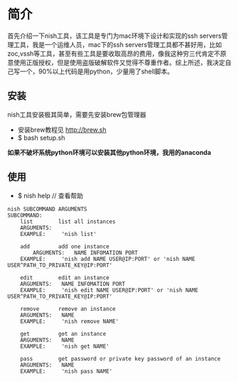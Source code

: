 # 简介

首先介绍一下nish工具，该工具是专门为mac环境下设计和实现的ssh servers管理工具，我是一个运维人员，mac下的ssh servers管理工具都不甚好用，比如zoc,vssh等工具，甚至有些工具是要收取高昂的费用，像我这种穷三代肯定不原意使用正版授权，但是使用盗版破解软件又觉得不尊重作者。综上所述，我决定自己写一个，90%以上代码是用python，少量用了shell脚本。

## 安装

nish工具安装极其简单，需要先安装brew包管理器

* 安装brew教程见 http://brew.sh
* $ bash setup.sh

**如果不破坏系统python环境可以安装其他python环境，我用的anaconda**

## 使用

* $ nish help // 查看帮助
```
nish SUBCOMMAND ARGUMENTS
SUBCOMMAND:
    list        list all instances
	ARGUMENTS:
	EXAMPLE:	 'nish list'

    add	        add one instance
        ARGUMENTS:	 NAME INFOMATION PORT
	EXAMPLE:	 'nish add NAME USER@IP:PORT' or 'nish NAME USER^PATH_TO_PRIVATE_KEY@IP:PORT'

    edit        edit an instance
	ARGUMENTS:	 NAME INFOMATION PORT
	EXAMPLE:	 'nish edit NAME USER@IP:PORT' or 'nish NAME USER^PATH_TO_PRIVATE_KEY@IP:PORT'

    remove      remove an instance
	ARGUMENTS:	 NAME
	EXAMPLE:	 'nish remove NAME'

    get	        get an instance
	ARGUMENTS:	 NAME
	EXAMPLE:	 'nish get NAME'

    pass        get password or private key password of an instance
	ARGUMENTS:	 NAME
	EXAMPLE:	 'nish pass NAME'
```
